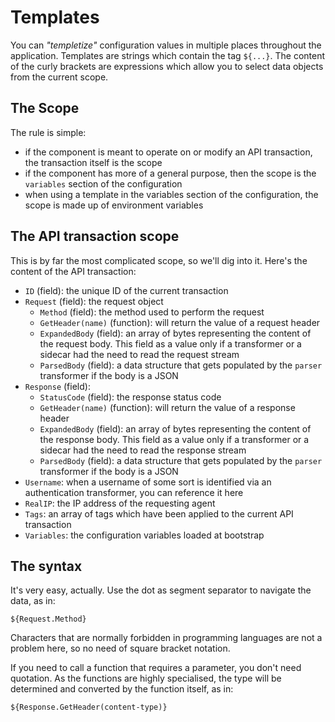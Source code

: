 # Templates
You can *"templetize"* configuration values in multiple places throughout the application.
Templates are strings which contain the tag `${...}`. The content of the curly brackets are expressions which allow you
to select data objects from the current scope.

## The Scope
The rule is simple:
* if the component is meant to operate on or modify an API transaction, the transaction itself is the scope
* if the component has more of a general purpose, then the scope is the `variables` section of the configuration
* when using a template in the variables section of the configuration, the scope is made up of environment variables

## The API transaction scope
This is by far the most complicated scope, so we'll dig into it. Here's the content of the API transaction:

* `ID` (field): the unique ID of the current transaction
* `Request` (field): the request object
  * `Method` (field): the method used to perform the request
  * `GetHeader(name)` (function): will return the value of a request header
  * `ExpandedBody` (field): an array of bytes representing the content of the request body. This field as a value only
    if a transformer or a sidecar had the need to read the request stream
  * `ParsedBody` (field): a data structure that gets populated by the `parser` transformer if the body is a JSON
* `Response` (field):
  * `StatusCode` (field): the response status code
  * `GetHeader(name)` (function): will return the value of a response header
  * `ExpandedBody` (field): an array of bytes representing the content of the response body. This field as a value only
    if a transformer or a sidecar had the need to read the response stream
  * `ParsedBody` (field): a data structure that gets populated by the `parser` transformer if the body is a JSON
* `Username`: when a username of some sort is identified via an authentication transformer, you can reference it here
* `RealIP`: the IP address of the requesting agent
* `Tags`: an array of tags which have been applied to the current API transaction
* `Variables`: the configuration variables loaded at bootstrap

## The syntax
It's very easy, actually. Use the dot as segment separator to navigate the data, as in:
```
${Request.Method}
```
Characters that are normally forbidden in programming languages are not a problem here, so no need of square bracket
notation.

If you need to call a function that requires a parameter, you don't need quotation. As the functions are highly
specialised, the type will be determined and converted by the function itself, as in:
```
${Response.GetHeader(content-type)}
```
